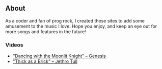 ## About

As a coder and fan of prog rock, I created these sites to add some amusement to the music I love. Hope you enjoy, and keep an eye out for more songs and features in the future!

### Videos

- ["Dancing with the Moonlit Knight" – Genesis](http://carolineho.me/DancingWithTheMoonlitKnight)
- ["Thick as a Brick" – Jethro Tull](http://carolineho.me/ThickAsABrick)
